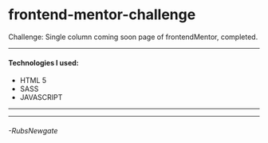 # frontend-mentor-challenge
Challenge: Single column coming soon page of frontendMentor, completed.

------------
#### Technologies I used:
- HTML 5
- SASS
- JAVASCRIPT

------------

------------
###### -RubsNewgate